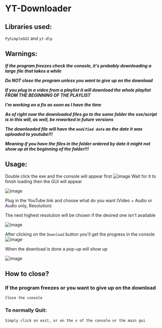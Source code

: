 # YT-Downloader

## Libraries used:
``PySimpleGUI`` and ``yt-dlp``

## Warnings:
***If the program freezes check the console, it's probably downloading a large file that takes a while***

***Do NOT close the program unless you want to give up on the download***

***If you plug in a video from a playlist it will download the whole playlist FROM THE BEGINNING OF THE PLAYLIST***

***I'm working on a fix as soon as I have the time***

***As of right now the downloaded files go to the same folder the exe/script is in this will, as well, be reworked in future versions***

***The downloaded file will have the ``modified date`` as the date it was uploaded to youtube!!!***

***Meaning if you have the files in the folder ordered by date it might not show up at the beginning of the folder!!!***
## Usage:
Double click the exe and the console will appear first
![image](https://github.com/AurasV/YT-Downloader/assets/80701407/df2ae5f3-c052-4db0-91aa-43a953fb2cce)
Wait for it to finish loading then the GUI will appear

![image](https://github.com/AurasV/YT-Downloader/assets/80701407/33e072b7-4778-4289-8730-86b54051f6a0)

Plug in the YouTube link and choose what do you want (Video + Audio or Audio only, Resolution)

The next highest resolution will be chosen if the desired one isn't available 

![image](https://github.com/AurasV/YT-Downloader/assets/80701407/4ba01db3-5dab-441f-928d-ca089dd926cd)

After clicking on the ``Download`` button you'll get the progress in the console
![image](https://github.com/AurasV/YT-Downloader/assets/80701407/5f0f4077-f525-4207-81e7-df56bdd5261e)

When the download is done a pop-up will show up

![image](https://github.com/AurasV/YT-Downloader/assets/80701407/8d6cccf5-2364-4286-ae5a-62492c6b589f)

## How to close?
### If the program freezes or you want to give up on the download

``Close the console``

### To normally Quit:

``Simply click on exit, or on the x of the console or the main gui``

